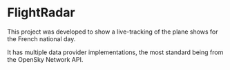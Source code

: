# FlightRadar

This project was developed to show a live-tracking of the plane shows for the French national day.

It has multiple data provider implementations, the most standard being from the OpenSky Network API.



